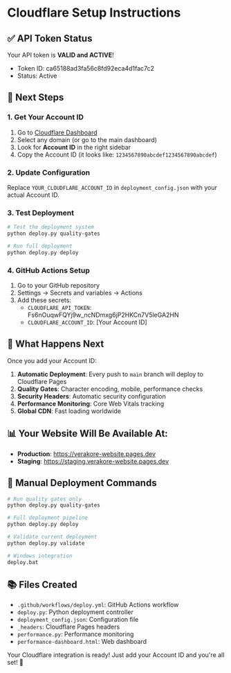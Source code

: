 # Cloudflare Setup Instructions

## ✅ API Token Status
Your API token is **VALID and ACTIVE**!
- Token ID: ca65188ad3fa56c8fd92eca4d1fac7c2
- Status: Active

## 🔧 Next Steps

### 1. Get Your Account ID
1. Go to [Cloudflare Dashboard](https://dash.cloudflare.com/)
2. Select any domain (or go to the main dashboard)
3. Look for **Account ID** in the right sidebar
4. Copy the Account ID (it looks like: `1234567890abcdef1234567890abcdef`)

### 2. Update Configuration
Replace `YOUR_CLOUDFLARE_ACCOUNT_ID` in `deployment_config.json` with your actual Account ID.

### 3. Test Deployment
```bash
# Test the deployment system
python deploy.py quality-gates

# Run full deployment
python deploy.py deploy
```

### 4. GitHub Actions Setup
1. Go to your GitHub repository
2. Settings → Secrets and variables → Actions
3. Add these secrets:
   - `CLOUDFLARE_API_TOKEN`: Fs6nOuqwFQYj9w_ncNDmxg6jP2HKCn7V5leGA2HN
   - `CLOUDFLARE_ACCOUNT_ID`: [Your Account ID]

## 🚀 What Happens Next

Once you add your Account ID:

1. **Automatic Deployment**: Every push to `main` branch will deploy to Cloudflare Pages
2. **Quality Gates**: Character encoding, mobile, performance checks
3. **Security Headers**: Automatic security configuration
4. **Performance Monitoring**: Core Web Vitals tracking
5. **Global CDN**: Fast loading worldwide

## 📊 Your Website Will Be Available At:
- **Production**: https://verakore-website.pages.dev
- **Staging**: https://staging.verakore-website.pages.dev

## 🔧 Manual Deployment Commands

```bash
# Run quality gates only
python deploy.py quality-gates

# Full deployment pipeline
python deploy.py deploy

# Validate current deployment
python deploy.py validate

# Windows integration
deploy.bat
```

## 📚 Files Created
- `.github/workflows/deploy.yml`: GitHub Actions workflow
- `deploy.py`: Python deployment controller
- `deployment_config.json`: Configuration file
- `_headers`: Cloudflare Pages headers
- `performance.py`: Performance monitoring
- `performance-dashboard.html`: Web dashboard

Your Cloudflare integration is ready! Just add your Account ID and you're all set! 🎉
